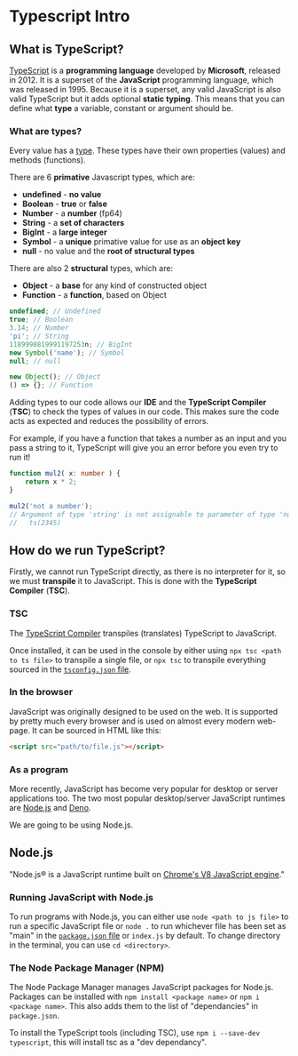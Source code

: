<!-- Press [Ctrl + Shift + V] to open this in preview mode in VSC -->

# Typescript Intro

## What is TypeScript?

[TypeScript](https://www.typescriptlang.org/) is a **programming language** developed by **Microsoft**, released in 2012. It is a superset of the **JavaScript** programming language, which was released in 1995. Because it is a superset, any valid JavaScript is also valid TypeScript but it adds optional **static typing**. This means that you can define what **type** a variable, constant or argument should be.

### What are types?

Every value has a [type](https://developer.mozilla.org/en-US/docs/Web/JavaScript/Data_structures). These types have their own properties (values) and methods (functions).

There are 6 **primative** Javascript types, which are:
 - **undefined** - **no value**
 - **Boolean** - **true** or **false**
 - **Number** - a **number** (fp64)
 - **String** - a **set of characters**
 - **BigInt** - a **large integer**
 - **Symbol** - a **unique** primative value for use as an **object key**
 - **null** - no value and the **root of structural types**

There are also 2 **structural** types, which are:
 - **Object** - a **base** for any kind of constructed object
 - **Function** - a **function**, based on Object

``` typescript
undefined; // Undefined
true; // Boolean
3.14; // Number
'pi'; // String
1189998819991197253n; // BigInt
new Symbol('name'); // Symbol
null; // null

new Object(); // Object
() => {}; // Function
```

Adding types to our code allows our **IDE** and the **TypeScript Compiler** (**TSC**) to check the types of values in our code. This makes sure the code acts as expected and reduces the possibility of errors.

For example, if you have a function that takes a number as an input and you pass a string to it, TypeScript will give you an error before you even try to run it!

``` typescript
function mul2( x: number ) {
    return x * 2;
}

mul2('not a number');
// Argument of type 'string' is not assignable to parameter of type 'number'.
//   ts(2345)
```

## How do we run TypeScript?

Firstly, we cannot run TypeScript directly, as there is no interpreter for it, so we must **transpile** it to JavaScript. This is done with the **TypeScript Compiler** (**TSC**).

### TSC

The [TypeScript Compiler](https://www.typescriptlang.org/docs/handbook/compiler-options.html) transpiles (translates) TypeScript to JavaScript.

Once installed, it can be used in the console by either using `npx tsc <path to ts file>` to transpile a single file, or `npx tsc` to transpile everything sourced in the [`tsconfig.json` file](https://www.typescriptlang.org/docs/handbook/tsconfig-json.html).

### In the browser

JavaScript was originally designed to be used on the web. It is supported by pretty much every browser and is used on almost every modern web-page. It can be sourced in HTML like this:

``` html
<script src="path/to/file.js"></script>
```

### As a program

More recently, JavaScript has become very popular for desktop or server applications too. The two most popular desktop/server JavaScript runtimes are [Node.js](https://nodejs.org/) and [Deno](https://deno.land/).

We are going to be using Node.js.

## Node.js

"Node.js® is a JavaScript runtime built on [Chrome's V8 JavaScript engine](https://v8.dev/)."

### Running JavaScript with Node.js

To run programs with Node.js, you can either use `node <path to js file>` to run a specific JavaScript file or `node .` to run whichever file has been set as "main" in the [`package.json` file](https://docs.npmjs.com/cli/v7/configuring-npm/package-json) or `index.js` by default.
To change directory in the terminal, you can use `cd <directory>`.

### The Node Package Manager (NPM)

The Node Package Manager manages JavaScript packages for Node.js. Packages can be installed with `npm install <package name>` or `npm i <package name>`. This also adds them to the list of "dependancies" in `package.json`.

To install the TypeScript tools (including TSC), use `npm i --save-dev typescript`, this will install tsc as a "dev dependancy".